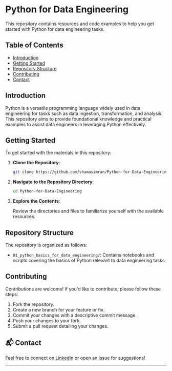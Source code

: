 # Python for Data Engineering

This repository contains resources and code examples to help you get started with Python for data engineering tasks.

## Table of Contents

- [Introduction](#introduction)
- [Getting Started](#getting-started)
- [Repository Structure](#repository-structure)
- [Contributing](#contributing)
- [Contact](#Contact)

## Introduction

Python is a versatile programming language widely used in data engineering for tasks such as data ingestion, transformation, and analysis. This repository aims to provide foundational knowledge and practical examples to assist data engineers in leveraging Python effectively.

## Getting Started

To get started with the materials in this repository:

1. **Clone the Repository**:

   ```bash
   git clone https://github.com/shamasimran/Python-for-Data-Engineering.git
   ```

2. **Navigate to the Repository Directory**:

   ```bash
   cd Python-for-Data-Engineering
   ```

3. **Explore the Contents**:

   Review the directories and files to familiarize yourself with the available resources.

## Repository Structure

The repository is organized as follows:

- `01_python_basics_for_data_engineering/`: Contains notebooks and scripts covering the basics of Python relevant to data engineering tasks.

## Contributing

Contributions are welcome! If you'd like to contribute, please follow these steps:

1. Fork the repository.
2. Create a new branch for your feature or fix.
3. Commit your changes with a descriptive commit message.
4. Push your changes to your fork.
5. Submit a pull request detailing your changes.

## 📬 Contact

Feel free to connect on [LinkedIn](https://www.linkedin.com/in/shamasimran/) or open an issue for suggestions!

---
